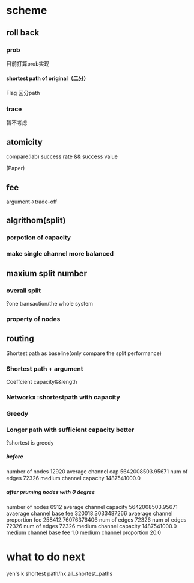 # scheme

## roll back

### prob

目前打算prob实现

#### shortest path of original（二分）

Flag 区分path

### trace

暂不考虑

## atomicity

compare(lab) success rate && success value

(Paper)

## fee

argument->trade-off

## algrithom(split)

### porpotion of capacity

### make single channel more balanced

## maxium split number

### overall split

?one transaction/the whole system

### property of nodes

## routing

Shortest path as baseline(only compare the split performance)

### Shortest path + argument

Coeffcient capacity&&length

### Networkx :shortestpath with capacity

### Greedy

### Longer path with sufficient capacity better

?shortest is greedy

##### before

number of nodes 12920
average channel cap 5642008503.95671
num of edges 72326
medium channel capacity 1487541000.0

##### after pruming nodes with 0 degree

number of nodes 6912
average channel capacity 5642008503.95671
avaerage channel base fee 320018.3033487266
avaerage channel proportion fee 258412.76076376406
num of edges 72326
num of edges 72326
num of edges 72326
medium channel capacity 1487541000.0
medium channel base fee 1.0
medium channel proportion 20.0

# what to do next
yen's k  shortest path/nx.all_shortest_paths